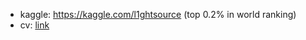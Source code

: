 * kaggle: https://kaggle.com/l1ghtsource (top 0.2% in world ranking)
* cv: [link](https://drive.google.com/file/d/1fBaN44SjBsvXW22owzyMmfi5ctS4WJLG/view?usp=sharing)
